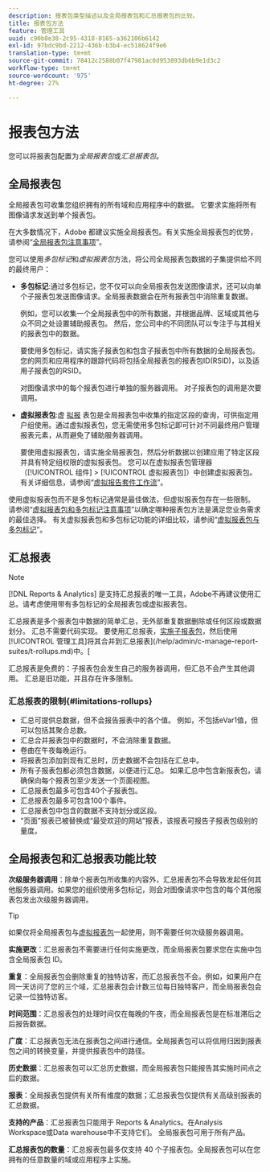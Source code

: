 ```yaml
---
description: 报表包类型描述以及全局报表包和汇总报表包的比较。
title: 报表包方法
feature: 管理工具
uuid: c90b8e38-2c95-4318-8165-a362106b6142
exl-id: 97bdc9bd-2212-436b-b3b4-ec518624f9e6
translation-type: tm+mt
source-git-commit: 78412c2588b07f47981ac0d953893db6b9e1d3c2
workflow-type: tm+mt
source-wordcount: '975'
ht-degree: 27%

---
```


# 报表包方法

<!-- change filename since page name changed? -->

您可以将报表包配置为&#x200B;*全局报表包*&#x200B;或&#x200B;*汇总报表包*。

## 全局报表包

全局报表包可收集您组织拥有的所有域和应用程序中的数据。 它要求实施将所有图像请求发送到单个报表包。

在大多数情况下，Adobe 都建议实施全局报表包。有关实施全局报表包的优势，请参阅“[全局报表包注意事项](https://experienceleague.adobe.com/docs/analytics/implementation/prepare/global-rs.html)”。

您可以使用&#x200B;*多包标记*&#x200B;和&#x200B;*虚拟报表包*&#x200B;方法，将公司全局报表包数据的子集提供给不同的最终用户：

* **多包标记**:通过多包标记，您不仅可以向全局报表包发送图像请求，还可以向单个子报表包发送图像请求。全局报表数据会在所有报表包中消除重复数据。

   例如，您可以收集一个全局报表包中的所有数据，并根据品牌、区域或其他与众不同之处设置辅助报表包。 然后，您公司中的不同团队可以专注于与其相关的报表包中的数据。

   要使用多包标记，请实施子报表包和包含子报表包中所有数据的全局报表包。 您的网页和应用程序的跟踪代码将包括全局报表包的报表包ID(RSID)，以及适用子报表包的RSID。<!-- Wording/be more specific? And include any links? -->

   对图像请求中的每个报表包进行单独的服务器调用。 对子报表包的调用是次要调用。

* **虚拟报表包**:虚 [拟报](/help/components/vrs/vrs-about.md) 表包是全局报表包中收集的指定区段的查询，可供指定用户组使用。通过虚拟报表包，您无需使用多包标记即可针对不同最终用户管理报表元素，从而避免了辅助服务器调用。

   要使用虚拟报表包，请实施全局报表包，然后分析数据以创建应用了特定区段并具有特定组权限的虚拟报表包。 您可以在虚拟报表包管理器（[!UICONTROL 组件] > [!UICONTROL 虚拟报表包]）中创建虚拟报表包。 有关详细信息，请参阅“[虚拟报告套件工作流](/help/components/vrs/c-workflow-vrs/vrs-workflow.md)”。

使用虚拟报表包而不是多包标记通常是最佳做法，但虚拟报表包存在一些限制。 请参阅“[虚拟报表包和多包标记注意事项](/help/components/vrs/vrs-considerations.md)”以确定哪种报表包方法是满足您业务需求的最佳选择。 有关虚拟报表包和多包标记功能的详细比较，请参阅“[虚拟报表包与多包标记](/help/components/vrs/vrs-about.md#section_317E4D21CCD74BC38166D2F57D214F78)”。

## 汇总报表

>[!NOTE]
>
>[!DNL Reports & Analytics] 是支持汇总报表的唯一工具，Adobe不再建议使用汇总。请考虑使用带有多包标记的全局报表包或虚拟报表包。

汇总报表是多个报表包中数据的简单汇总，无外部重复数据删除或任何区段或数据划分。 汇总不需要代码实现。 要使用汇总报表，[实施子报表包](/help/admin/c-manage-report-suites/c-new-report-suite/t-create-a-report-suite.md)，然后使用[!UICONTROL 管理工具]将其合并到汇总报表](/help/admin/c-manage-report-suites/t-rollups.md)中。[

汇总报表是免费的：子报表包会发生自己的服务器调用，但汇总不会产生其他调用。 汇总是旧功能，并且存在许多限制。

### 汇总报表的限制{#limitations-rollups}

* 汇总可提供总数据，但不会报告报表中的各个值。 例如，不包括eVar1值，但可以包括其聚合总数。
* 汇总合并报表包中的数据时，不会消除重复数据。
* 卷曲在午夜每晚运行。
* 将报表包添加到现有汇总时，历史数据不会包括在汇总中。
* 所有子报表包都必须包含数据，以便进行汇总。 如果汇总中包含新报表包，请确保向每个报表包至少发送一个页面视图。
* 汇总报表包最多可包含40个子报表包。
* 汇总报表包最多可包含100个事件。
* 汇总报表包中包含的数据不支持划分或区段。
* “页面”报表已被替换成“最受欢迎的网站”报表，该报表可报告子报表包级别的量度。

## 全局报表包和汇总报表功能比较

**次级服务器调用**：除单个报表包所收集的内容外，汇总报表包不会导致发起任何其他服务器调用。如果您的组织使用多包标记，则会对图像请求中包含的每个其他报表包发出次级服务器调用。

>[!TIP]
>
> 如果仅将全局报表包与[虚拟报表包](/help/components/vrs/vrs-considerations.md)一起使用，则不需要任何次级服务器调用。

**实施更改**：汇总报表包不需要进行任何实施更改，而全局报表包要求您在实施中包含全局报表包 ID。

**重复**：全局报表包会删除重复的独特访客，而汇总报表包不会。例如，如果用户在同一天访问了您的三个域，汇总报表包会计数三位每日独特客户，而全局报表包会记录一位独特访客。

**时间范围**：汇总报表包的处理时间仅在每晚的午夜，而全局报表包是在标准滞后之后报告数据。

**广度**：汇总报表包无法在报表包之间进行通信。全局报表包可以将信用归因到报表包之间的转换变量，并提供报表包中的路径。

**历史数据**：汇总报表包可以汇总历史数据，而全局报表包只能报告其实施时间点之后的数据。

**报表**：全局报表包提供有关所有维度的数据；汇总报表包仅提供有关高级别报表的汇总数据。

**支持的产品**：汇总报表包只能用于 Reports &amp; Analytics。在Analysis Workspace或Data warehouse中不支持它们。 全局报表包可用于所有产品。

**汇总报表包的数量**：汇总报表包最多仅支持 40 个子报表包。全局报表包可以在您拥有的任意数量的域或应用程序上实施。
